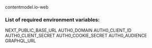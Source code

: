 contentmodel.io-web

### List of required environment variables:

NEXT_PUBLIC_BASE_URL
AUTH0_DOMAIN
AUTH0_CLIENT_ID
AUTH0_CLIENT_SECRET
AUTH0_COOKIE_SECRET
AUTH0_AUDIENCE
GRAPHQL_URL
